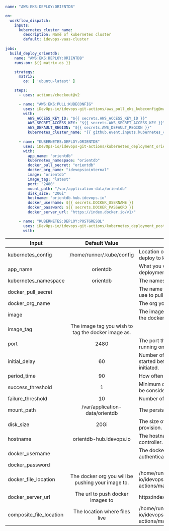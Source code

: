 ```yaml
name: "AWS:EKS:DEPLOY:ORIENTDB"

on:
  workflow_dispatch:
    inputs:
      kubernetes_cluster_name:
        description: Name of kubernetes cluster
        default: idevops-vaas-cluster
            
jobs:
  build_deploy_orientdb:
    name: "AWS:EKS:DEPLOY:ORIENTDB"
    runs-on: ${{ matrix.os }}

    strategy:
      matrix:
        os: [ 'ubuntu-latest' ]

    steps:
      - uses: actions/checkout@v2

      - name: "AWS:EKS:PULL:KUBECONFIG"
        uses: iDevOps-io/idevops-git-actions/aws_pull_eks_kubeconfig@main
        with:
          AWS_ACCESS_KEY_ID: "${{ secrets.AWS_ACCESS_KEY_ID }}"
          AWS_SECRET_ACCESS_KEY: "${{ secrets.AWS_SECRET_ACCESS_KEY }}"
          AWS_DEFAULT_REGION: "${{ secrets.AWS_DEFAULT_REGION }}"
          kubernetes_cluster_name: "{{ github.event.inputs.kubernetes_cluster_name }}"
          
      - name: "KUBERNETES:DEPLOY:ORIENTDB"
        uses: iDevOps-io/idevops-git-actions/kubernetes_deployment_orientdb@main
        with:
          app_name: "orientdb"
          kubernetes_namespace: "orientdb"
          docker_pull_secret: "orientdb"
          docker_org_name: "idevopsiointernal"
          image: "orientdb"
          image_tag: "latest"
          port: "2480"
          mount_path: "/var/application-data/orientdb"
          disk_size: "20Gi"
          hostname: "orientdb-hub.idevops.io"
          docker_username: ${{ secrets.DOCKER_USERNAME }}
          docker_password: ${{ secrets.DOCKER_PASSWORD }}
          docker_server_url: "https://index.docker.io/v1/"

      - name: "KUBERNETES:DEPLOY:POSTGRESQL"
        uses: iDevOps-io/idevops-git-actions/kubernetes_deployment_postgresql@main
        with:
```
|Input   | Default Value  | Description  |
| --- | :--: | --- |
|kubernetes_config | /home/runner/.kube/config | Location of the kubeconfig you want to use to deploy to kubernetes.|
| app_name | orientdb | What you want to name your orientdb deployment. |
| kubernetes_namespace | orientdb | The namespace in k8s you want to deployment | 
| docker_pull_secret | | The name of the docker pull secret you with to use to pull your image. | 
| docker_org_name | | The org you will be pushing to and pulling from. | 
| image | | The image name you want to build and push the docker image for orientDB to. |
| image_tag | The image tag you wish to tag the docker image as. | 
| port | 2480 | The port the container and service will be running on. | 
| initial_delay | 60 | Number of seconds after the container has started before liveness or readiness probes are initiated. | 
| period_time | 90 | How often (in seconds) to perform the probe. | 
| success_threshold | 1 | Minimum consecutive success for the probe to be considered successful after having failed. | 
| failure_threshold | 10 | Number of probes if the preceding probe fails. | 
| mount_path | /var/application-data/orientdb | The persistent volume mount path. | 
| disk_size | 20Gi | The size of the persistent volume you wish to provision. | 
| hostname | orientdb-hub.idevops.io | The hostname to be set in the ingress controller. | 
| docker_username | | The docker username to use for dockerhub authentication. | 
| docker_password | 
| docker_file_location | The docker org you will be pushing your image to. | /home/runner/work/_actions/iDevOps-io/idevops-git-actions/main/kubernetes_deployment_orientdb/ | 
| docker_server_url | The url to push docker images to | https:index.docker.io/v1/ | 
| composite_file_location | The location where files live | /home/runner/work/_actions/iDevOps-io/idevops-git-actions/main/kubernetes_deployment_orientdb |  